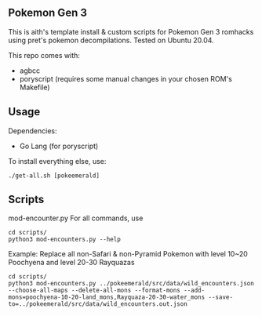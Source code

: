 ## Pokemon Gen 3
This is aith's template install & custom scripts for Pokemon Gen 3 romhacks using pret's pokemon decompilations. Tested on Ubuntu 20.04.   

This repo comes with:  
+ agbcc        
+ poryscript  (requires some manual changes in your chosen ROM's Makefile)  

## Usage  
Dependencies:  
+ Go Lang (for poryscript)

To install everything else, use:  
```  
./get-all.sh [pokeemerald]  
```  

## Scripts
mod-encounter.py
For all commands, use
```
cd scripts/
python3 mod-encounters.py --help
```
Example: Replace all non-Safari & non-Pyramid Pokemon with level 10~20 Poochyena and level 20-30 Rayquazas
```
cd scripts/
python3 mod-encounters.py ../pokeemerald/src/data/wild_encounters.json --choose-all-maps --delete-all-mons --format-mons --add-mons=poochyena-10-20-land_mons,Rayquaza-20-30-water_mons --save-to=../pokeemerald/src/data/wild_encounters.out.json
```